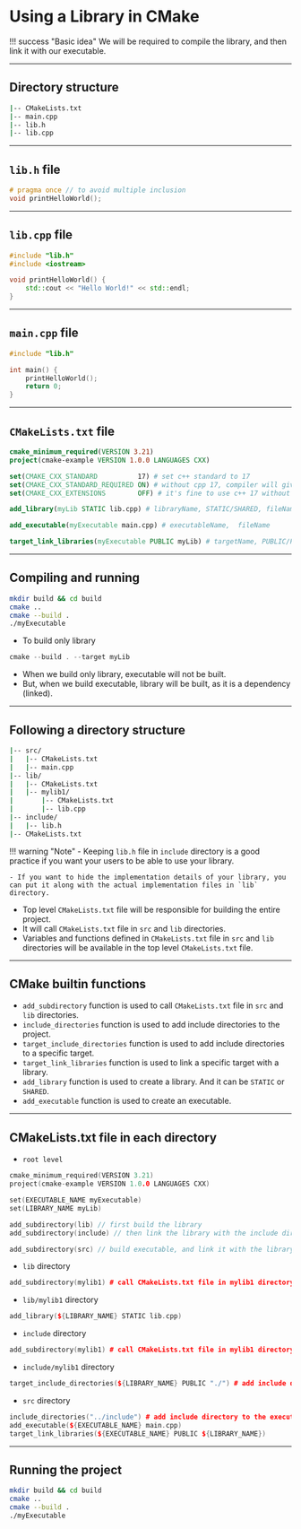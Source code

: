# Using a Library in CMake

!!! success "Basic idea"
    We will be required to compile the library, and then link it with our executable.

---

## Directory structure

```bash
|-- CMakeLists.txt
|-- main.cpp
|-- lib.h
|-- lib.cpp
```

---

## `lib.h` file

```cpp
# pragma once // to avoid multiple inclusion
void printHelloWorld();
```

---

## `lib.cpp` file

```cpp
#include "lib.h"
#include <iostream>

void printHelloWorld() {
    std::cout << "Hello World!" << std::endl;
}
```

---

## `main.cpp` file

```cpp
#include "lib.h"

int main() {
    printHelloWorld();
    return 0;
}
```

---

## `CMakeLists.txt` file

```cmake
cmake_minimum_required(VERSION 3.21)
project(cmake-example VERSION 1.0.0 LANGUAGES CXX)

set(CMAKE_CXX_STANDARD          17) # set c++ standard to 17
set(CMAKE_CXX_STANDARD_REQUIRED ON) # without cpp 17, compiler will give error
set(CMAKE_CXX_EXTENSIONS        OFF) # it's fine to use c++ 17 without extensions (like, bits/stdc++.h)

add_library(myLib STATIC lib.cpp) # libraryName, STATIC/SHARED, fileName

add_executable(myExecutable main.cpp) # executableName,  fileName

target_link_libraries(myExecutable PUBLIC myLib) # targetName, PUBLIC/PRIVATE/INTERFACE, libraryName
```

---

## Compiling and running

```bash
mkdir build && cd build
cmake ..
cmake --build .
./myExecutable
```

- To build only library

```cpp
cmake --build . --target myLib
```

- When we build only library, executable will not be built.
- But, when we build executable, library will be built, as it is a dependency (linked).

---

## Following a directory structure

```bash
|-- src/
|   |-- CMakeLists.txt
|   |-- main.cpp
|-- lib/
|   |-- CMakeLists.txt
|   |-- mylib1/
|       |-- CMakeLists.txt
|       |-- lib.cpp
|-- include/
|   |-- lib.h
|-- CMakeLists.txt
```

!!! warning "Note"
    - Keeping `lib.h` file in `include` directory is a good practice if you want your users to be able to use your library.

    - If you want to hide the implementation details of your library, you can put it along with the actual implementation files in `lib` directory.

- Top level `CMakeLists.txt` file will be responsible for building the entire project.
- It will call `CMakeLists.txt` file in `src` and `lib` directories.
- Variables and functions defined in `CMakeLists.txt` file in `src` and `lib` directories will be available in the top level `CMakeLists.txt` file.

---

## CMake builtin functions

- `add_subdirectory` function is used to call `CMakeLists.txt` file in `src` and `lib` directories.
- `include_directories` function is used to add include directories to the project.
- `target_include_directories` function is used to add include directories to a specific target.
- `target_link_libraries` function is used to link a specific target with a library.
- `add_library` function is used to create a library. And it can be `STATIC` or `SHARED`.
- `add_executable` function is used to create an executable.

---

## CMakeLists.txt file in each directory

- `root level`

```cpp
cmake_minimum_required(VERSION 3.21)
project(cmake-example VERSION 1.0.0 LANGUAGES CXX)

set(EXECUTABLE_NAME myExecutable)
set(LIBRARY_NAME myLib)

add_subdirectory(lib) // first build the library
add_subdirectory(include) // then link the library with the include directory

add_subdirectory(src) // build executable, and link it with the library
```

- `lib` directory

```cpp
add_subdirectory(mylib1) # call CMakeLists.txt file in mylib1 directory
```

- `lib/mylib1` directory

```cpp
add_library(${LIBRARY_NAME} STATIC lib.cpp)
```

- `include` directory

```cpp
add_subdirectory(mylib1) # call CMakeLists.txt file in mylib1 directory
```

- `include/mylib1` directory

```cpp
target_include_directories(${LIBRARY_NAME} PUBLIC "./") # add include directory to the library
```

- `src` directory

```cpp
include_directories("../include") # add include directory to the executable
add_executable(${EXECUTABLE_NAME} main.cpp)
target_link_libraries(${EXECUTABLE_NAME} PUBLIC ${LIBRARY_NAME})
```

---

## Running the project

```bash
mkdir build && cd build
cmake ..
cmake --build .
./myExecutable
```
